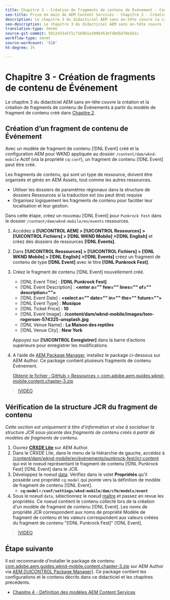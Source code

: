 ```yaml
---
title: Chapitre 3 - Création de fragments de contenu de Événement - Content Services
seo-title: Prise en main de AEM Content Services - Chapitre 3 - Création de fragments de contenu de Événement
description: Le chapitre 3 du didacticiel AEM sans en-tête couvre la création et la création de fragments de contenu de Événement à partir du modèle de fragment de contenu créé dans le chapitre 2.
seo-description: Le chapitre 3 du didacticiel AEM sans en-tête couvre la création et la création de fragments de contenu de Événement à partir du modèle de fragment de contenu créé dans le chapitre 2.
translation-type: tm+mt
source-git-commit: 5012433a5f1c7169b1a3996453bfdbd5d78e5b1c
workflow-type: tm+mt
source-wordcount: '510'
ht-degree: 3%

---
```



# Chapitre 3 - Création de fragments de contenu de Événement

Le chapitre 3 du didacticiel AEM sans en-tête couvre la création et la création de fragments de contenu de Événements à partir du modèle de fragment de contenu créé dans [Chapitre 2](./chapter-2.md).

## Création d’un fragment de contenu de Événement

Avec un modèle de fragment de contenu [!DNL Event] créé et la configuration AEM pour WKND appliquée au dossier `/content/dam/wknd-mobile` Actif (via la propriété `cq:conf`), un fragment de contenu [!DNL Event] peut être créé.

Les fragments de contenu, qui sont un type de ressource, doivent être organisés et gérés en AEM Assets, tout comme les autres ressources.

* Utiliser les dossiers de paramètres régionaux dans la structure de dossiers Ressources si la traduction est (ou peut être) requise
* Organisez logiquement les fragments de contenu pour faciliter leur localisation et leur gestion.

Dans cette étape, créez un nouveau [!DNL Event] pour `Punkrock Fest` dans le dossier `/content/dam/wknd-mobile/en/events` ressources.

1. Accédez à **[!UICONTROL AEM] > [!UICONTROL Ressources] > [!UICONTROL Fichiers] > [!DNL WKND Mobile] >[!DNL English]** et créez des dossiers de ressources **[!DNL Events]**.
1. Dans **[!UICONTROL Ressources] > [!UICONTROL Fichiers] > [!DNL WKND Mobile] > [!DNL English] >[!DNL Events]** créez un fragment de contenu de type **[!DNL Event]** avec le titre **[!DNL Punkrock Fest]**.
1. Créez le fragment de contenu [!DNL Event] nouvellement créé.

   * [!DNL Event Title] : **[!DNL Punkrock Fest]**
   * [!DNL Event Description] :  **&lt;enter a=&quot;&quot; few=&quot;&quot; lines=&quot;&quot; of=&quot;&quot; description=&quot;&quot;>**
   * [!DNL Event Date] :  **&lt;select a=&quot;&quot; date=&quot;&quot; in=&quot;&quot; the=&quot;&quot; future=&quot;&quot;>**
   * [!DNL Event Type] :  **Musique**
   * [!DNL Ticket Price] :  **10**
   * [!DNL Event Image] :  **/content/dam/wknd-mobile/images/tom-rogerson-574325-unsplash.jpg**
   * [!DNL Venue Name] :  **La Maison des reptiles**
   * [!DNL Venue City] : **New York**

   Appuyez sur **[!UICONTROL Enregistrer]** dans la barre d’actions supérieure pour enregistrer les modifications.

1. A l’aide de [AEM Package Manager](http://localhost:4502/crx/packmgr/index.jsp), installez le package ci-dessous sur AEM Author. Ce package contient plusieurs fragments de contenu Événement.

   [Obtenir le fichier : GitHub > Ressources > com.adobe.aem.guides.wknd-mobile.content.chapter-3.zip](https://github.com/adobe/aem-guides-wknd-mobile/releases/latest)

>[!VIDEO](https://video.tv.adobe.com/v/28338/?quality=12&learn=on)

## Vérification de la structure JCR du fragment de contenu

*Cette section est uniquement à titre d’information et vise à socialiser la structure JCR sous-jacente des fragments de contenu créés à partir de modèles de fragments de contenu.*

1. Ouvrez **[CRXDE Lite](http://localhost:4502/crx/de/index.jsp)** sur AEM Author.
1. Dans le CRXDE Lite, dans le menu de la hiérarchie de gauche, accédez à [/content/dam/wknd-mobile/en/événements/punkrock-fest/jcr:content](http://localhost:4502/crx/de/index.jsp#/content/dam/wknd-mobile/en/events/punkrock-fest/jcr:content) qui est le noeud représentant le fragment de contenu [!DNL Punkrock Fest] [!DNL Event] dans le JCR.
1. Développez le noeud [data](http://localhost:4502/crx/de/index.jsp#/content/dam/wknd-mobile/en/events/punkrock-fest/jcr:content/data/master).
Vérifiez dans le volet **Propriétés** qu&#39;il possède une propriété `cq:model` qui pointe vers la définition de modèle de fragment de contenu [!DNL Event].
   * **`cq:model`**=**`/conf/settings/wknd-mobile/dam/cfm/models/event`**
1. Sous le noeud `data`, sélectionnez le noeud [maître](http://localhost:4502/crx/de/index.jsp#/content/dam/wknd-mobile/en/events/punkrock-fest/jcr:content/data/master) et passez en revue les propriétés. Ce noeud contient le contenu collecté lors de la création d&#39;un modèle de fragment de contenu [!DNL Event]. Les noms de propriété JCR correspondent aux noms de propriété Modèle de fragment de contenu et les valeurs correspondent aux valeurs créées du fragment de contenu &quot;[!DNL Punkrock Fest]&quot; [!DNL Event].

>[!VIDEO](https://video.tv.adobe.com/v/28356/?quality=12&learn=on)

## Étape suivante

Il est recommandé d’installer le package de contenu [com.adobe.aem.guides.wknd-mobile.content.chapter-3.zip](https://github.com/adobe/aem-guides-wknd-mobile/releases/latest) sur AEM Author via [AEM [!UICONTROL Package Manager]](http://localhost:4502/crx/packmgr/index.jsp). Ce package contient les configurations et le contenu décrits dans ce didacticiel et les chapitres précédents.

* [Chapitre 4 - Définition des modèles AEM Content Services](./chapter-4.md)
